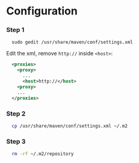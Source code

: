# Configuration

### Step 1

```
  sudo gedit /usr/share/maven/conf/settings.xml
```

Edit the xml, remove `http://` inside `<host>`:

```xml
  <proxies>
    <proxy>
      ...
      <host>http://</host>
    <proxy>
    ...
  </proxies>
```

### Step 2

```bash
  cp /usr/share/maven/conf/settings.xml ~/.m2
```

### Step 3

```bash
  rm -rf ~/.m2/repository
```

